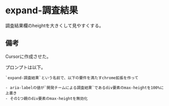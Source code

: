 # expand-調査結果

調査結果欄のheightを大きくして見やすくする。

## 備考

Cursorに作成させた。

プロンプトは以下。

```
`expand-調査結果`という名前で、以下の要件を満たすchrome拡張を作って

- aria-labelの値が`開発チームによる調査結果`であるdiv要素のmax-heightを100%に上書き
- その1つ親のdiv要素のmax-heightを無効化
```